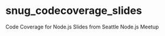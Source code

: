 snug_codecoverage_slides
========================

Code Coverage for Node.js Slides from Seattle Node.js Meetup